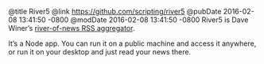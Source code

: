 @title River5
@link https://github.com/scripting/river5
@pubDate 2016-02-08 13:41:50 -0800
@modDate 2016-02-08 13:41:50 -0800
River5 is Dave Winer’s <a href="https://github.com/scripting/river5">river-of-news RSS aggregator</a>.

It’s a Node app. You can run it on a public machine and access it anywhere, or run it on your desktop and just read your news there.
